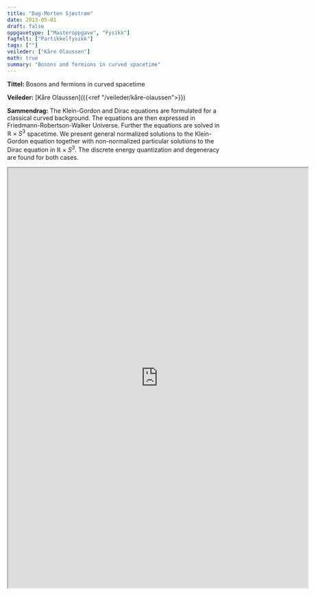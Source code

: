 ```yaml
---
title: "Dag-Morten Sjøstrøm"
date: 2013-05-01
draft: false
oppgavetype: ["Masteroppgave", "Fysikk"]
fagfelt: ["Partikkelfysikk"]
tags: [""]
veileder: ["Kåre Olaussen"]
math: true
summary: "Bosons and fermions in curved spacetime"
---
```


**Tittel:** Bosons and fermions in curved spacetime

**Veileder:** [Kåre Olaussen]({{<ref "/veileder/kåre-olaussen">}}) 

**Sammendrag:** The Klein-Gordon and Dirac equations are formulated for a classical curved background. The equations are then expressed in Friedmann-Robertson-Walker Universe. Further the equations are solved in $\mathbb{R} \times S^3$ spacetime. We present general normalized solutions to the Klein-Gordon equation together with non-normalized particular solutions to the Dirac equation in $\mathbb{R} \times S^3.$ The discrete energy quantization and degeneracy are found for both cases.

<iframe src="https://drive.google.com/file/d/1jdKDg8-JvO0VaFA58S1dCchVE4F6sFIX/preview" width="700" height="980" allow="autoplay"></iframe>